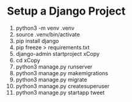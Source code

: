 # Setup a Django Project
1. python3 -m venv .venv
2. source .venv/bin/activate
3. pip install django
4. pip freeze > requirements.txt
5. django-admin startproject xCopy
6. cd xCopy
7. python3 manage.py runserver
8. python3 manage.py makemigrations
9. python3 manage.py migrate
10. python3 manage.py createsuperuser
11. python3 manage.py startapp tweet
